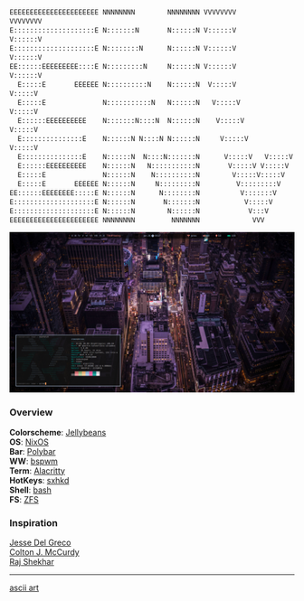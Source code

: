 
    EEEEEEEEEEEEEEEEEEEEEE NNNNNNNN        NNNNNNNN VVVVVVVV           VVVVVVVV
    E::::::::::::::::::::E N:::::::N       N::::::N V::::::V           V::::::V
    E::::::::::::::::::::E N::::::::N      N::::::N V::::::V           V::::::V
    EE::::::EEEEEEEEE::::E N:::::::::N     N::::::N V::::::V           V::::::V
      E:::::E       EEEEEE N::::::::::N    N::::::N  V:::::V           V:::::V
      E:::::E              N:::::::::::N   N::::::N   V:::::V         V:::::V
      E::::::EEEEEEEEEE    N:::::::N::::N  N::::::N    V:::::V       V:::::V
      E:::::::::::::::E    N::::::N N::::N N::::::N     V:::::V     V:::::V
      E:::::::::::::::E    N::::::N  N::::N:::::::N      V:::::V   V:::::V
      E::::::EEEEEEEEEE    N::::::N   N:::::::::::N       V:::::V V:::::V
      E:::::E              N::::::N    N::::::::::N        V:::::V:::::V
      E:::::E       EEEEEE N::::::N     N:::::::::N         V:::::::::V
    EE::::::EEEEEEEE:::::E N::::::N      N::::::::N          V:::::::V
    E::::::::::::::::::::E N::::::N       N:::::::N           V:::::V
    E::::::::::::::::::::E N::::::N        N::::::N            V:::V
    EEEEEEEEEEEEEEEEEEEEEE NNNNNNNN         NNNNNNN             VVV

![Screenshot](https://github.com/simojo/env/blob/master/screenshot.png)

### Overview

**Colorscheme**: [Jellybeans](https://github.com/mbadolato/iTerm2-Color-Schemes/blob/master/alacritty/Jellybeans.yml)  
**OS**: [NixOS](https://nixos.org/)  
**Bar**: [Polybar](https://github.com/polybar/polybar)  
**WW**: [bspwm](https://github.com/baskerville/bspwm)  
**Term**: [Alacritty](https://github.com/alacritty/alacritty)  
**HotKeys**: [sxhkd](https://github.com/baskerville/sxhkd)  
**Shell**: [bash](https://www.gnu.org/software/bash/)  
**FS**: [ZFS](https://docs.oracle.com/cd/E26505_01/html/E37384/zfsover-1.html#scrolltoc)  

### Inspiration

[Jesse Del Greco](https://github.com/delgrecoj)  
[Colton J. McCurdy](https://github.com/mccurdyc)  
[Raj Shekhar](https://github.com/raj-shekhar26)  

---

[ascii art](http://www.patorjk.com/software/taag/#p=display&f=Graffiti&t=Type%20Something%20)  
